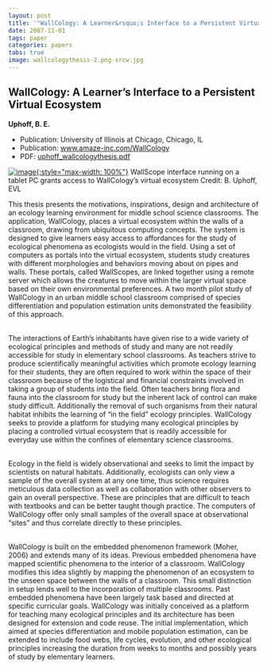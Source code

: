 ```yaml
---
layout: post
title: '"WallCology: A Learner&rsquo;s Interface to a Persistent Virtual Ecosystem"'
date: 2007-11-01
tags: paper
categories: papers
tabs: true
image: wallcologythesis-2.png-srcw.jpg
---
```


## WallCology: A Learner&rsquo;s Interface to a Persistent Virtual Ecosystem
**Uphoff, B. E.**
- Publication: University of Illinois at Chicago, Chicago, IL
- Publication: www.amaze-inc.com/WallCology
- PDF: [uphoff_wallcologythesis.pdf](/documents/uphoff_wallcologythesis.pdf)


[![image](https://www.evl.uic.edu/output/originals/wallcologythesis-2.png-srcw.jpg){:style="max-width: 100%"}](https://www.evl.uic.edu/output/originals/wallcologythesis-2.png-srcw.jpg)
WallScope interface running on a tablet PC grants access to WallCology&rsquo;s virtual ecosystem
Credit: B. Uphoff, EVL

This thesis presents the motivations, inspirations, design and architecture of an ecology learning environment for middle school science classrooms. The application, WallCology, places a virtual ecosystem within the walls of a classroom, drawing from ubiquitous computing concepts. The system is designed to give learners easy access to affordances for the study of ecological phenomena as ecologists would in the field. Using a set of computers as portals into the virtual ecosystem, students study creatures with different morphologies and behaviors moving about on pipes and walls. These portals, called WallScopes, are linked together using a remote server which allows the creatures to move within the larger virtual space based on their own environmental preferences. A two month pilot study of WallCology in an urban middle school classroom comprised of species differentiation and population estimation units demonstrated the feasibility of this approach.<br><br>

The interactions of Earth&rsquo;s inhabitants have given rise to a wide variety of ecological principles and methods of study and many are not readily accessible for study in elementary school classrooms. As teachers strive to produce scientifically meaningful activities which promote ecology learning for their students, they are often required to work within the space of their classroom because of the logistical and financial constraints involved in taking a group of students into the field. Often teachers bring flora and fauna into the classroom for study but the inherent lack of control can make study difficult. Additionally the removal of such organisms from their natural habitat inhibits the learning of &ldquo;in the field&rdquo; ecology principles. WallCology seeks to provide a platform for studying many ecological principles by placing a controlled virtual ecosystem that is readily accessible for everyday use within the confines of elementary science classrooms.<br><br>

Ecology in the field is widely observational and seeks to limit the impact by scientists on natural habitats. Additionally, ecologists can only view a sample of the overall system at any one time, thus science requires meticulous data collection as well as collaboration with other observers to gain an overall perspective. These are principles that are difficult to teach with textbooks and can be better taught though practice. The computers of WallCology offer only small samples of the overall space at observational &ldquo;sites&rdquo; and thus correlate directly to these principles.<br><br>

WallCology is built on the embedded phenomenon framework (Moher, 2006) and extends many of its ideas. Previous embedded phenomena have mapped scientific phenomena to the interior of a classroom. WallCology modifies this idea slightly by mapping the phenomenon of an ecosystem to the unseen space between the walls of a classroom. This small distinction in setup lends well to the incorporation of multiple classrooms. Past embedded phenomena have been largely task based and directed at specific curricular goals. WallCology was initially conceived as a platform for teaching many ecological principles and its architecture has been designed for extension and code reuse. The initial implementation, which aimed at species differentiation and mobile population estimation, can be extended to include food webs, life cycles, evolution, and other ecological principles increasing the duration from weeks to months and possibly years of study by elementary learners.
